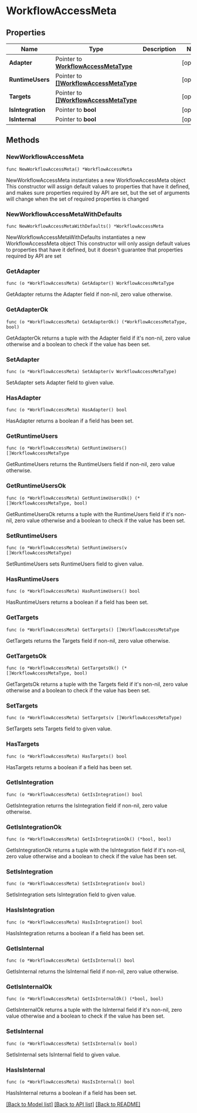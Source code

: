 # WorkflowAccessMeta

## Properties

Name | Type | Description | Notes
------------ | ------------- | ------------- | -------------
**Adapter** | Pointer to [**WorkflowAccessMetaType**](WorkflowAccessMetaType.md) |  | [optional] 
**RuntimeUsers** | Pointer to [**[]WorkflowAccessMetaType**](WorkflowAccessMetaType.md) |  | [optional] 
**Targets** | Pointer to [**[]WorkflowAccessMetaType**](WorkflowAccessMetaType.md) |  | [optional] 
**IsIntegration** | Pointer to **bool** |  | [optional] 
**IsInternal** | Pointer to **bool** |  | [optional] 

## Methods

### NewWorkflowAccessMeta

`func NewWorkflowAccessMeta() *WorkflowAccessMeta`

NewWorkflowAccessMeta instantiates a new WorkflowAccessMeta object
This constructor will assign default values to properties that have it defined,
and makes sure properties required by API are set, but the set of arguments
will change when the set of required properties is changed

### NewWorkflowAccessMetaWithDefaults

`func NewWorkflowAccessMetaWithDefaults() *WorkflowAccessMeta`

NewWorkflowAccessMetaWithDefaults instantiates a new WorkflowAccessMeta object
This constructor will only assign default values to properties that have it defined,
but it doesn't guarantee that properties required by API are set

### GetAdapter

`func (o *WorkflowAccessMeta) GetAdapter() WorkflowAccessMetaType`

GetAdapter returns the Adapter field if non-nil, zero value otherwise.

### GetAdapterOk

`func (o *WorkflowAccessMeta) GetAdapterOk() (*WorkflowAccessMetaType, bool)`

GetAdapterOk returns a tuple with the Adapter field if it's non-nil, zero value otherwise
and a boolean to check if the value has been set.

### SetAdapter

`func (o *WorkflowAccessMeta) SetAdapter(v WorkflowAccessMetaType)`

SetAdapter sets Adapter field to given value.

### HasAdapter

`func (o *WorkflowAccessMeta) HasAdapter() bool`

HasAdapter returns a boolean if a field has been set.

### GetRuntimeUsers

`func (o *WorkflowAccessMeta) GetRuntimeUsers() []WorkflowAccessMetaType`

GetRuntimeUsers returns the RuntimeUsers field if non-nil, zero value otherwise.

### GetRuntimeUsersOk

`func (o *WorkflowAccessMeta) GetRuntimeUsersOk() (*[]WorkflowAccessMetaType, bool)`

GetRuntimeUsersOk returns a tuple with the RuntimeUsers field if it's non-nil, zero value otherwise
and a boolean to check if the value has been set.

### SetRuntimeUsers

`func (o *WorkflowAccessMeta) SetRuntimeUsers(v []WorkflowAccessMetaType)`

SetRuntimeUsers sets RuntimeUsers field to given value.

### HasRuntimeUsers

`func (o *WorkflowAccessMeta) HasRuntimeUsers() bool`

HasRuntimeUsers returns a boolean if a field has been set.

### GetTargets

`func (o *WorkflowAccessMeta) GetTargets() []WorkflowAccessMetaType`

GetTargets returns the Targets field if non-nil, zero value otherwise.

### GetTargetsOk

`func (o *WorkflowAccessMeta) GetTargetsOk() (*[]WorkflowAccessMetaType, bool)`

GetTargetsOk returns a tuple with the Targets field if it's non-nil, zero value otherwise
and a boolean to check if the value has been set.

### SetTargets

`func (o *WorkflowAccessMeta) SetTargets(v []WorkflowAccessMetaType)`

SetTargets sets Targets field to given value.

### HasTargets

`func (o *WorkflowAccessMeta) HasTargets() bool`

HasTargets returns a boolean if a field has been set.

### GetIsIntegration

`func (o *WorkflowAccessMeta) GetIsIntegration() bool`

GetIsIntegration returns the IsIntegration field if non-nil, zero value otherwise.

### GetIsIntegrationOk

`func (o *WorkflowAccessMeta) GetIsIntegrationOk() (*bool, bool)`

GetIsIntegrationOk returns a tuple with the IsIntegration field if it's non-nil, zero value otherwise
and a boolean to check if the value has been set.

### SetIsIntegration

`func (o *WorkflowAccessMeta) SetIsIntegration(v bool)`

SetIsIntegration sets IsIntegration field to given value.

### HasIsIntegration

`func (o *WorkflowAccessMeta) HasIsIntegration() bool`

HasIsIntegration returns a boolean if a field has been set.

### GetIsInternal

`func (o *WorkflowAccessMeta) GetIsInternal() bool`

GetIsInternal returns the IsInternal field if non-nil, zero value otherwise.

### GetIsInternalOk

`func (o *WorkflowAccessMeta) GetIsInternalOk() (*bool, bool)`

GetIsInternalOk returns a tuple with the IsInternal field if it's non-nil, zero value otherwise
and a boolean to check if the value has been set.

### SetIsInternal

`func (o *WorkflowAccessMeta) SetIsInternal(v bool)`

SetIsInternal sets IsInternal field to given value.

### HasIsInternal

`func (o *WorkflowAccessMeta) HasIsInternal() bool`

HasIsInternal returns a boolean if a field has been set.


[[Back to Model list]](../README.md#documentation-for-models) [[Back to API list]](../README.md#documentation-for-api-endpoints) [[Back to README]](../README.md)


